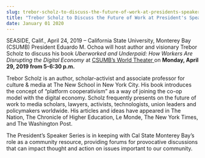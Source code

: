 ```yaml
---
slug: trebor-scholz-to-discuss-the-future-of-work-at-presidents-speaker-series
title: "Trebor Scholz to Discuss the Future of Work at President's Speaker Series"
date: January 01 2020
---
```


 
<p>
  SEASIDE, Calif., April 24, 2019 – California State University, Monterey Bay
  (CSUMB) President Eduardo M. Ochoa will host author and visionary Trebor
  Scholz to discuss his book
  <i
    >Uberworked and Underpaid: How Workers Are Disrupting the Digital Economy </i
  >at <a href="https://csumb.edu/worldtheater">CSUMB’s World Theater </a>on
  <b>Monday, April 29, 2019 from 5-6:30 p.m.</b>
</p>
<p>
  Trebor Scholz is an author, scholar-activist and associate professor for
  culture &amp; media at The New School in New York City. His book introduces
  the concept of “platform cooperativism” as a way of joining the co-op model
  with the digital economy. Scholz frequently presents on the future of work to
  media scholars, lawyers, activists, technologists, union leaders and
  policymakers worldwide. His articles and ideas have appeared in The Nation,
  The Chronicle of Higher Education, Le Monde, The New York Times, and The
  Washington Post.
</p>
<p>
  The President’s Speaker Series is in keeping with Cal State Monterey Bay’s
  role as a community resource, providing forums for provocative discussions
  that can impact thought and action on issues important to our community.
</p>
 
